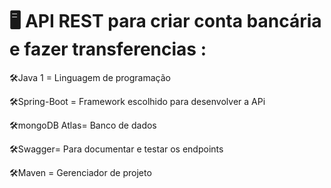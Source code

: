 
<h1>🖥️ API REST para criar conta bancária e fazer transferencias :</h1>

<p>🛠️Java 1 = Linguagem de programação</p>
<p>🛠️Spring-Boot = Framework escolhido para desenvolver a APi</p>
<p>🛠️mongoDB Atlas= Banco de dados</p> 
<p>🛠️Swagger= Para documentar e testar os endpoints</p>
<p>🛠️Maven = Gerenciador de projeto</p>
  
 

